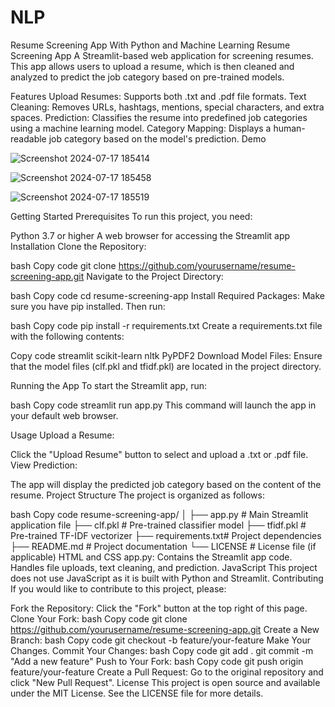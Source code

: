 # NLP
Resume Screening App With Python and Machine Learning
Resume Screening App
A Streamlit-based web application for screening resumes. This app allows users to upload a resume, which is then cleaned and analyzed to predict the job category based on pre-trained models.

Features
Upload Resumes: Supports both .txt and .pdf file formats.
Text Cleaning: Removes URLs, hashtags, mentions, special characters, and extra spaces.
Prediction: Classifies the resume into predefined job categories using a machine learning model.
Category Mapping: Displays a human-readable job category based on the model's prediction.
Demo


![Screenshot 2024-07-17 185414](https://github.com/user-attachments/assets/3376cf79-6a0d-4f89-885a-12f2ff335f24)





![Screenshot 2024-07-17 185458](https://github.com/user-attachments/assets/4a8f0b18-38e9-4f1f-bcd2-5ed52177c735)






![Screenshot 2024-07-17 185519](https://github.com/user-attachments/assets/df4a0640-3831-4bf7-a724-38bf041d6e8b)

Getting Started
Prerequisites
To run this project, you need:

Python 3.7 or higher
A web browser for accessing the Streamlit app
Installation
Clone the Repository:

bash
Copy code
git clone https://github.com/yourusername/resume-screening-app.git
Navigate to the Project Directory:

bash
Copy code
cd resume-screening-app
Install Required Packages:
Make sure you have pip installed. Then run:

bash
Copy code
pip install -r requirements.txt
Create a requirements.txt file with the following contents:

Copy code
streamlit
scikit-learn
nltk
PyPDF2
Download Model Files:
Ensure that the model files (clf.pkl and tfidf.pkl) are located in the project directory.

Running the App
To start the Streamlit app, run:

bash
Copy code
streamlit run app.py
This command will launch the app in your default web browser.

Usage
Upload a Resume:

Click the "Upload Resume" button to select and upload a .txt or .pdf file.
View Prediction:

The app will display the predicted job category based on the content of the resume.
Project Structure
The project is organized as follows:

bash
Copy code
resume-screening-app/
│
├── app.py          # Main Streamlit application file
├── clf.pkl         # Pre-trained classifier model
├── tfidf.pkl       # Pre-trained TF-IDF vectorizer
├── requirements.txt# Project dependencies
├── README.md       # Project documentation
└── LICENSE         # License file (if applicable)
HTML and CSS
app.py: Contains the Streamlit app code. Handles file uploads, text cleaning, and prediction.
JavaScript
This project does not use JavaScript as it is built with Python and Streamlit.
Contributing
If you would like to contribute to this project, please:

Fork the Repository: Click the "Fork" button at the top right of this page.
Clone Your Fork:
bash
Copy code
git clone https://github.com/yourusername/resume-screening-app.git
Create a New Branch:
bash
Copy code
git checkout -b feature/your-feature
Make Your Changes.
Commit Your Changes:
bash
Copy code
git add .
git commit -m "Add a new feature"
Push to Your Fork:
bash
Copy code
git push origin feature/your-feature
Create a Pull Request: Go to the original repository and click "New Pull Request".
License
This project is open source and available under the MIT License. See the LICENSE file for more details.
